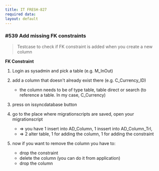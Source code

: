 ```yaml
---
title: IT FRESH-827
required data:
layout: default
---
```


### #539 Add missing FK constraints
> Testcase to check if FK constraint is added when you create a new column

**FK Constraint**

1. Login as sysadmin and pick a table (e.g. M_InOut) 

2. add a column that doesn't already exist there (e.g. C_Currency_ID)
	* the column needs to be of type table, table direct or search (to reference a table. In my case, C_Currency)

3. press on issyncdatabase button

4. go to the place where migrationscripts are saved, open your migrationscript
	* => you have 1 insert into AD_Column, 1 inssert into AD_Column_Trl, 
	* => 2 alter table, 1 for adding the column, 1 for adding the constraint
	
5. now if you want to remove the column you have to:
	* drop the constraint
	* delete the column (you can do it from application)
	* drop the column
